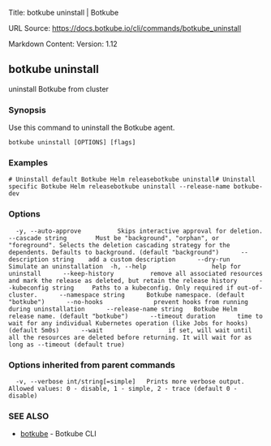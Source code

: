 Title: botkube uninstall | Botkube

URL Source: https://docs.botkube.io/cli/commands/botkube_uninstall

Markdown Content:
Version: 1.12

botkube uninstall[​](#botkube-uninstall "Direct link to botkube uninstall")
---------------------------------------------------------------------------

uninstall Botkube from cluster

### Synopsis[​](#synopsis "Direct link to Synopsis")

Use this command to uninstall the Botkube agent.

```
botkube uninstall [OPTIONS] [flags]
```

### Examples[​](#examples "Direct link to Examples")

```
# Uninstall default Botkube Helm releasebotkube uninstall# Uninstall specific Botkube Helm releasebotkube uninstall --release-name botkube-dev
```

### Options[​](#options "Direct link to Options")

```
  -y, --auto-approve          Skips interactive approval for deletion.      --cascade string        Must be "background", "orphan", or "foreground". Selects the deletion cascading strategy for the dependents. Defaults to background. (default "background")      --description string    add a custom description      --dry-run               Simulate an uninstallation  -h, --help                  help for uninstall      --keep-history          remove all associated resources and mark the release as deleted, but retain the release history      --kubeconfig string     Paths to a kubeconfig. Only required if out-of-cluster.      --namespace string      Botkube namespace. (default "botkube")      --no-hooks              prevent hooks from running during uninstallation      --release-name string   Botkube Helm release name. (default "botkube")      --timeout duration      time to wait for any individual Kubernetes operation (like Jobs for hooks) (default 5m0s)      --wait                  if set, will wait until all the resources are deleted before returning. It will wait for as long as --timeout (default true)
```

### Options inherited from parent commands[​](#options-inherited-from-parent-commands "Direct link to Options inherited from parent commands")

```
  -v, --verbose int/string[=simple]   Prints more verbose output. Allowed values: 0 - disable, 1 - simple, 2 - trace (default 0 - disable)
```

### SEE ALSO[​](#see-also "Direct link to SEE ALSO")

*   [botkube](https://docs.botkube.io/cli/commands/botkube) - Botkube CLI
